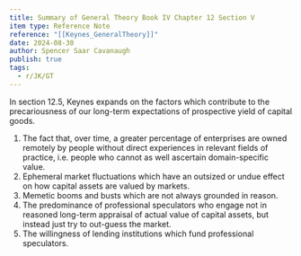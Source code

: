 ```yaml
---
title: Summary of General Theory Book IV Chapter 12 Section V
item type: Reference Note
reference: "[[Keynes_GeneralTheory]]"
date: 2024-08-30
author: Spencer Saar Cavanaugh
publish: true
tags:
  - r/JK/GT
---
```

In section 12.5, Keynes expands on the factors which contribute to the precariousness of our long-term expectations of prospective yield of capital goods.

1. The fact that, over time, a greater percentage of enterprises are owned remotely by people without direct experiences in relevant fields of practice, i.e. people who cannot as well ascertain domain-specific value.
2. Ephemeral market fluctuations which have an outsized or undue effect on how capital assets are valued by markets.
3. Memetic booms and busts which are not always grounded in reason.
4. The predominance of professional speculators who engage not in reasoned long-term appraisal of actual value of capital assets, but instead just try to out-guess the market.
5. The willingness of lending institutions which fund professional speculators.